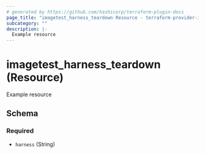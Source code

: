 ```yaml
---
# generated by https://github.com/hashicorp/terraform-plugin-docs
page_title: "imagetest_harness_teardown Resource - terraform-provider-imagetest"
subcategory: ""
description: |-
  Example resource
---
```


# imagetest_harness_teardown (Resource)

Example resource



<!-- schema generated by tfplugindocs -->
## Schema

### Required

- `harness` (String)
